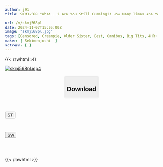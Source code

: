 ```yaml
---
author: j91
title: SKMJ-568 "What...? Are You Still Cumming?! How Many Times Are You Going To Cum Inside Me? It Feels So Good I'm Going To Lose My Mind!" A Virile Cock Doesn't Give An Amateur Beauty A Second Thought, And Repeatedly Cums Deep Inside Her Vagina With Super-fast Pistons Until Her Balls Are Empty! 300 Minutes, 15 People Included, Special

url: /v/skmj568pl
date: 2024-11-07T15:05:00Z
image: "skmj568pl.jpg"
tags: [Censored, Creampie, Older Sister, Best, Omnibus, Big Tits, 4HR+	]
maker: [ Sekimenjoshi  ]
actress: [ ]
---
```



{{< rawhtml >}}

<div class="video" data-videoid="7KW0GWKma9FA9g2">
    <a href="javascript:;">
        <img src="/v/skmj568pl/skmj568pl.jpg" width="WIDTH" height="HEIGHT" alt="skmj568pl.mp4" loading="lazy">
    </a>
</div>

<script type="text/javascript" src="https://j91.asia/asset/on-demand-st.js"></script>

<br>
  <link rel="stylesheet" href="https://j91.asia/asset/bs5.css">
  
  <center>
  <button class="btn btn-primary" type="button" data-bs-toggle="collapse" data-bs-target=".multi-collapse" aria-expanded="false" aria-controls="multiCollapseExample1 multiCollapseExample2"><h2>Download</h2></button></center>
</p>
<div class="row">
  <div class="col">
    <div class="collapse multi-collapse" id="multiCollapseExample1">
      <div class="card card-body">
	      	      <br>
<div class="buttons">  
<p><a href="/v/skmj568pl/st.html" target="_blank"><button class="btn-hover color-3"><i class="fa fa-download"></i> ST</button></a></p></div>
    </div>
  </div>
</div>
  <div class="col">
    <div class="collapse multi-collapse" id="multiCollapseExample2">
      <div class="card card-body">
	      <br>
<div class="buttons">
<p><a href="/v/skmj568pl/sw.html" target="_blank"><button class="btn-hover color-2"><i class="fa fa-download"></i> SW</button></a></p></div>
<br><br>
      </div>
    </div>
  </div>
</div>

{{< /rawhtml >}}